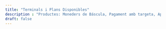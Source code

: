 ```yaml
---
title: "Terminals i Plans Disponibles"
description : "Productes: Moneders de Báscula, Pagament amb targeta, App QR"
draft: false
---
```


